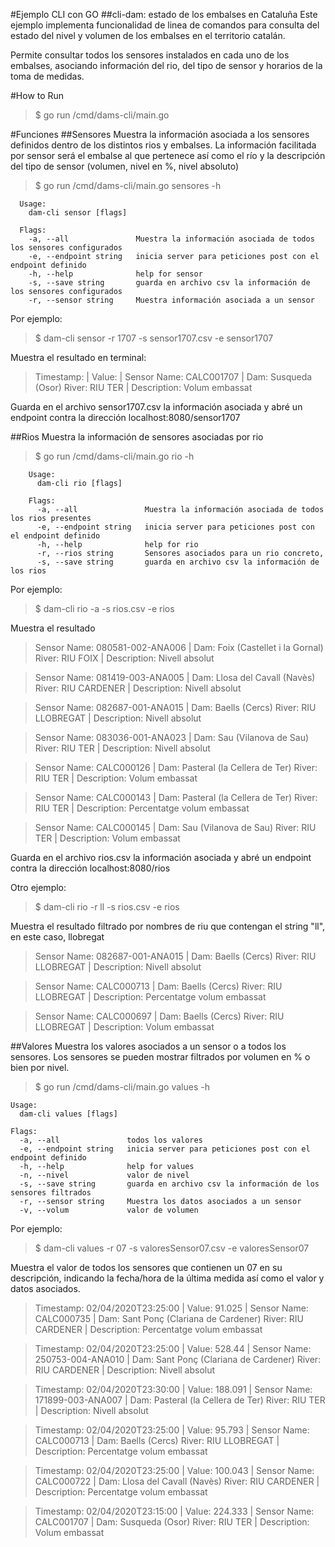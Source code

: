 #Ejemplo CLI con GO
##cli-dam: estado de los embalses en Cataluña
Este ejemplo implementa funcionalidad de linea de comandos para consulta del estado del nivel y volumen de los embalses en el territorio catalán.

Permite consultar todos los sensores instalados en cada uno de los embalses, asociando información del rio, del tipo de sensor y horarios  de la toma de medidas.

#How to Run

> $ go run /cmd/dams-cli/main.go 


#Funciones
##Sensores
Muestra la información asociada a los sensores definidos dentro de los distintos rios y embalses.
La información facilitada por sensor será el embalse al que pertenece así como el río y la descripción del tipo de sensor (volumen, nivel en %, nivel absoluto)
> $ go run /cmd/dams-cli/main.go sensores -h
     
      Usage:
        dam-cli sensor [flags]
  
      Flags:
        -a, --all               Muestra la información asociada de todos los sensores configurados
        -e, --endpoint string   inicia server para peticiones post con el endpoint definido 
        -h, --help              help for sensor
        -s, --save string       guarda en archivo csv la información de los sensores configurados 
        -r, --sensor string     Muestra información asociada a un sensor
        
Por ejemplo:
> $ dam-cli sensor -r 1707 -s sensor1707.csv -e sensor1707

Muestra el resultado en terminal:
> Timestamp:  | Value:  | Sensor Name: CALC001707 | Dam: Susqueda (Osor) River: RIU TER | Description: Volum embassat

Guarda en el archivo sensor1707.csv la información asociada y abré un endpoint contra la dirección localhost:8080/sensor1707


##Rios
Muestra la información de sensores asociadas por rio

> $ go run /cmd/dams-cli/main.go rio -h


        Usage:
          dam-cli rio [flags]
        
        Flags:
          -a, --all               Muestra la información asociada de todos los rios presentes
          -e, --endpoint string   inicia server para peticiones post con el endpoint definido 
          -h, --help              help for rio
          -r, --rios string       Sensores asociados para un rio concreto, 
          -s, --save string       guarda en archivo csv la información de los rios

Por ejemplo:
> $ dam-cli rio -a -s rios.csv -e rios

Muestra el resultado
> Sensor Name: 080581-002-ANA006 | Dam: Foix (Castellet i la Gornal) River: RIU FOIX | Description: Nivell absolut

> Sensor Name: 081419-003-ANA005 | Dam: Llosa del Cavall (Navès) River: RIU CARDENER | Description: Nivell absolut

> Sensor Name: 082687-001-ANA015 | Dam: Baells (Cercs) River: RIU LLOBREGAT | Description: Nivell absolut

> Sensor Name: 083036-001-ANA023 | Dam: Sau (Vilanova de Sau) River: RIU TER | Description: Nivell absolut

> Sensor Name: CALC000126 | Dam: Pasteral (la Cellera de Ter) River: RIU TER | Description: Volum embassat

> Sensor Name: CALC000143 | Dam: Pasteral (la Cellera de Ter) River: RIU TER | Description: Percentatge volum embassat

> Sensor Name: CALC000145 | Dam: Sau (Vilanova de Sau) River: RIU TER | Description: Volum embassat

Guarda en el archivo rios.csv la información asociada y abré un endpoint contra la dirección localhost:8080/rios


Otro ejemplo:
> $ dam-cli rio -r ll -s rios.csv -e rios

Muestra el resultado filtrado por nombres de riu que contengan el string "ll", en este caso, llobregat

> Sensor Name: 082687-001-ANA015 | Dam: Baells (Cercs) River: RIU LLOBREGAT | Description: Nivell absolut

> Sensor Name: CALC000713 | Dam: Baells (Cercs) River: RIU LLOBREGAT | Description: Percentatge volum embassat

> Sensor Name: CALC000697 | Dam: Baells (Cercs) River: RIU LLOBREGAT | Description: Volum embassat



##Valores
Muestra los valores asociados a un sensor o a todos los sensores. Los sensores se pueden mostrar filtrados por volumen en % o bien por nivel.

> $ go run /cmd/dams-cli/main.go values -h

    Usage:
      dam-cli values [flags]
    
    Flags:
      -a, --all               todos los valores
      -e, --endpoint string   inicia server para peticiones post con el endpoint definido
      -h, --help              help for values
      -n, --nivel             valor de nivel
      -s, --save string       guarda en archivo csv la información de los sensores filtrados 
      -r, --sensor string     Muestra los datos asociados a un sensor
      -v, --volum             valor de volumen

Por ejemplo:
> $ dam-cli values -r 07 -s valoresSensor07.csv -e valoresSensor07

Muestra el valor de todos los sensores que contienen un 07 en su descripción, indicando la fecha/hora de la última medida así como el valor y datos asociados.
>Timestamp: 02/04/2020T23:25:00 | Value: 91.025 | Sensor Name: CALC000735 | Dam: Sant Ponç (Clariana de Cardener) River: RIU CARDENER | Description: Percentatge volum embassat

>Timestamp: 02/04/2020T23:25:00 | Value: 528.44 | Sensor Name: 250753-004-ANA010 | Dam: Sant Ponç (Clariana de Cardener) River: RIU CARDENER | Description: Nivell absolut

>Timestamp: 02/04/2020T23:30:00 | Value: 188.091 | Sensor Name: 171899-003-ANA007 | Dam: Pasteral (la Cellera de Ter) River: RIU TER | Description: Nivell absolut

>Timestamp: 02/04/2020T23:25:00 | Value: 95.793 | Sensor Name: CALC000713 | Dam: Baells (Cercs) River: RIU LLOBREGAT | Description: Percentatge volum embassat

>Timestamp: 02/04/2020T23:25:00 | Value: 100.043 | Sensor Name: CALC000722 | Dam: Llosa del Cavall (Navès) River: RIU CARDENER | Description: Percentatge volum embassat

>Timestamp: 02/04/2020T23:15:00 | Value: 224.333 | Sensor Name: CALC001707 | Dam: Susqueda (Osor) River: RIU TER | Description: Volum embassat


